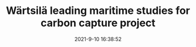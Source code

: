 ---
"title": "Wärtsilä leading maritime studies for carbon capture project"
"date": "2021-9-10 16:38:52"
"feed_name": "OFFSHOREMAG"
"feed_website": "https://www.offshore-mag.com/"
"feed_rss": "https://www.offshore-mag.com/__rss/website-scheduled-content.xml?input=%7B%22sectionAlias%22%3A%22home%22%7D"
"link": "https://www.offshore-mag.com/rigs-vessels/article/14210118/wrtsil-leading-maritime-studies-for-carbon-capture-project"
"file": "_posts/76d08a0a34facd91ed192894fa5e80ffc2a9a2ab.md"
"accident": "0"
"drilling": "0"
---
